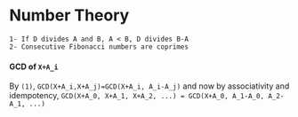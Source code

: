 # Number Theory

```
1- If D divides A and B, A < B, D divides B-A
2- Consecutive Fibonacci numbers are coprimes
```

#### GCD of `X+A_i`
By `(1)`, `GCD(X+A_i,X+A_j)=GCD(X+A_i, A_i-A_j)` and now by associativity and idempotency, `GCD(X+A_0, X+A_1, X+A_2, ...) = GCD(X+A_0, A_1-A_0, A_2-A_1, ...)`

